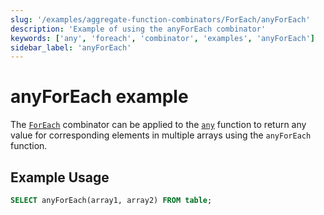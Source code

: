 ```yaml
---
slug: '/examples/aggregate-function-combinators/ForEach/anyForEach'
description: 'Example of using the anyForEach combinator'
keywords: ['any', 'foreach', 'combinator', 'examples', 'anyForEach']
sidebar_label: 'anyForEach'
---
```


# anyForEach example

The [`ForEach`](/sql-reference/aggregate-functions/combinators#-foreach) combinator can be applied to the [`any`](/sql-reference/aggregate-functions/reference/any) function to return any value for corresponding elements in multiple arrays using the `anyForEach` function.

## Example Usage

```sql
SELECT anyForEach(array1, array2) FROM table;
``` 